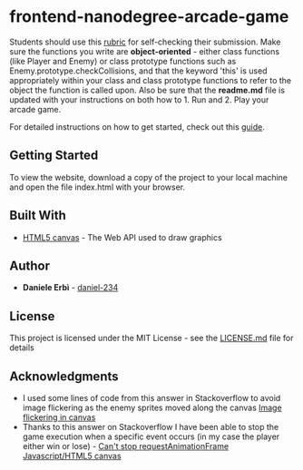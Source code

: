 frontend-nanodegree-arcade-game
===============================

Students should use this [rubric](https://review.udacity.com/#!/projects/2696458597/rubric) for self-checking their submission. Make sure the functions you write are **object-oriented** - either class functions (like Player and Enemy) or class prototype functions such as Enemy.prototype.checkCollisions, and that the keyword 'this' is used appropriately within your class and class prototype functions to refer to the object the function is called upon. Also be sure that the **readme.md** file is updated with your instructions on both how to 1. Run and 2. Play your arcade game.

For detailed instructions on how to get started, check out this [guide](https://docs.google.com/document/d/1v01aScPjSWCCWQLIpFqvg3-vXLH2e8_SZQKC8jNO0Dc/pub?embedded=true).

## Getting Started

To view the website, download a copy of the project to your local machine and open the file index.html with your browser.

## Built With

* [HTML5 canvas](https://developer.mozilla.org/en-US/docs/Web/API/Canvas_API) - The Web API used to draw graphics

## Author

* **Daniele Erbì** - [daniel-234](https://github.com/daniel-234)

## License

This project is licensed under the MIT License - see the [LICENSE.md](LICENSE.md) file for details

## Acknowledgments

* I used some lines of code from this answer in Stackoverflow to avoid image flickering as the enemy sprites moved along the canvas
  [Image flickering in canvas](http://stackoverflow.com/questions/19619512/image-flickering-in-canvas)
* Thanks to this answer on Stackoverflow I have been able to stop the game execution when a specific event occurs (in my case the player either win or lose) - [Can't stop requestAnimationFrame Javascript/HTML5 canvas](http://stackoverflow.com/questions/19449219/cant-stop-requestanimationframe-javascript-html5-canvas)
